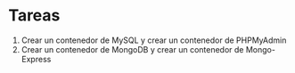 # Tareas

1. Crear un contenedor de MySQL y crear un contenedor de PHPMyAdmin
2. Crear un contenedor de MongoDB y crear un contenedor de Mongo-Express
